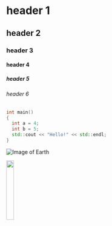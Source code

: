 # header 1
## header 2
### header 3
#### header 4
##### header 5
###### header 6

```cpp
int main()
{
  int a = 4;
  int b = 5;
  std::cout << "Hello!" << std::endl;
}
```


![Image of Earth](https://www.nasa.gov/sites/default/files/1-bluemarble_west.jpg)

<img src="https://www.nasa.gov/sites/default/files/1-bluemarble_west.jpg" width=20% height=20%>
